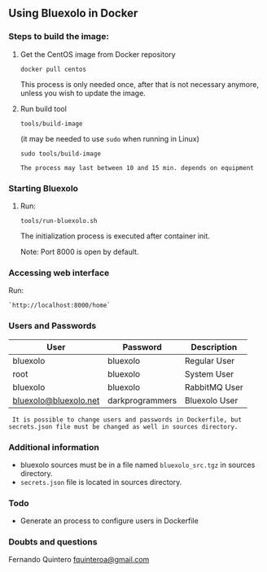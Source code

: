 ## Using Bluexolo in Docker

### Steps to build the image:
1. Get the CentOS image from Docker repository

   `docker pull centos`
   
   This process is only needed once, after that is not necessary anymore, unless you wish to update the image.  
   
2. Run build tool

   `tools/build-image`
   
   (it may be needed to use `sudo` when running in Linux)   
   
   `sudo tools/build-image`
   
   `The process may last between 10 and 15 min. depends on equipment`   

### Starting Bluexolo

1. Run:

    `tools/run-bluexolo.sh`

    The initialization process is executed after container init.    
    
    Note: Port 8000 is open by default.

### Accessing web interface

  Run:

    `http://localhost:8000/home`
    
### Users and Passwords
  User | Password | Description
  ------- | -------- | -----------
  bluexolo | bluexolo | Regular User
  root | bluexolo | System User
  bluexolo | bluexolo | RabbitMQ User
  bluexolo@bluexolo.net | darkprogrammers | Bluexolo User

` It is possible to change users and passwords in Dockerfile, but secrets.json file must be changed as well in sources directory.`
  
### Additional information

  - bluexolo sources must be in a file named `bluexolo_src.tgz` in sources directory.
  - `secrets.json` file is located in sources directory.
 
    
### Todo 

  - Generate an process to configure users in Dockerfile 

### Doubts and questions
Fernando Quintero <fquinteroa@gmail.com>


